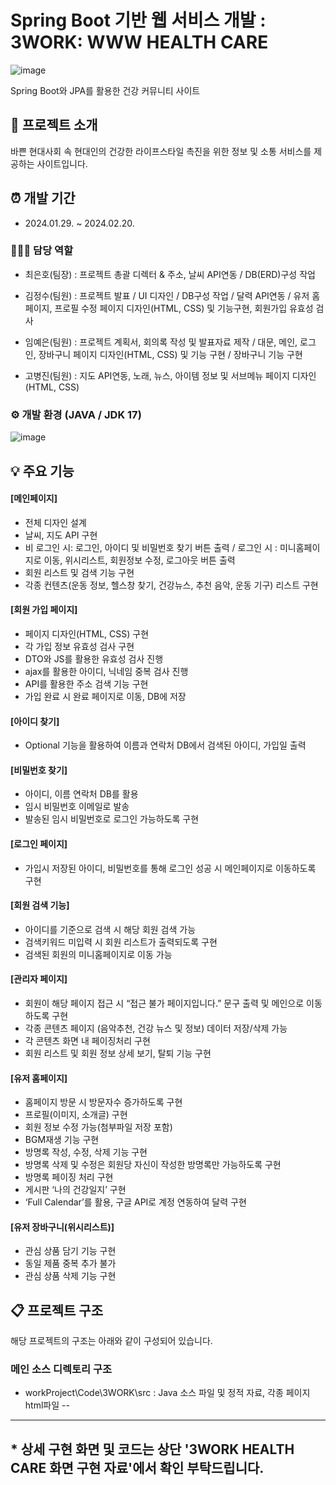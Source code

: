 # Spring Boot 기반 웹 서비스 개발 : 3WORK: WWW HEALTH CARE
![image](https://github.com/Kongnamu/Final-Project-3WORK/assets/132464605/ab829309-177f-4785-8b27-2ef179ca7d54)

Spring Boot와 JPA를 활용한 건강 커뮤니티 사이트

## 📝 프로젝트 소개
바쁜 현대사회 속 현대인의 건강한 라이프스타일 촉진을 위한 정보 및 소통 서비스를 제공하는 사이트입니다.

## ⏰ 개발 기간
 - 2024.01.29. ~ 2024.02.20.

### 🧑‍🤝‍🧑 담당 역할
 - 최은호(팀장) : 프로젝트 총괄 디렉터 & 주소, 날씨 API연동 / DB(ERD)구성 작업

 - 김정수(팀원) : 프로젝트 발표 /  UI 디자인 / DB구성 작업 / 달력 API연동 / 유저 홈페이지, 프로필 수정 페이지 디자인(HTML, CSS) 및 기능구현, 회원가입 유효성 검사

 - 임예은(팀원) : 프로젝트 계획서, 회의록 작성 및 발표자료 제작 / 대문, 메인, 로그인, 장바구니 페이지 디자인(HTML, CSS) 및 기능 구현 / 장바구니 기능 구현

 - 고병진(팀원) : 지도 API연동, 노래, 뉴스, 아이템 정보 및 서브메뉴 페이지 디자인(HTML, CSS)

### ⚙️ 개발 환경 (JAVA / JDK 17)
![image](https://github.com/Kongnamu/Final-Project-3WORK/assets/132464605/87c813d7-a9fa-4dc7-a646-d04ca5b00b6a)

## 💡 주요 기능
#### [메인페이지]
 - 전체 디자인 설계
 - 날씨, 지도 API 구현
 - 비 로그인 시: 로그인, 아이디 및 비밀번호 찾기 버튼 출력 / 로그인 시 : 미니홈페이지로 이동, 위시리스트, 회원정보 수정, 로그아웃 버튼 출력
 - 회원 리스트 및 검색 기능 구현
 - 각종 컨텐츠(운동 정보, 헬스창 찾기, 건강뉴스, 추천 음악, 운동 기구) 리스트 구현

#### [회원 가입 페이지]
 - 페이지 디자인(HTML, CSS) 구현
 - 각 가입 정보 유효성 검사 구현
 - DTO와 JS를 활용한 유효성 검사 진행
 - ajax를 활용한 아이디, 닉네임 중복 검사 진행
 - API를 활용한 주소 검색 기능 구현
 - 가입 완료 시 완료 페이지로 이동, DB에 저장

#### [아이디 찾기]
 - Optional 기능을 활용하여 이름과 연락처 DB에서 검색된 아이디, 가입일 출력

#### [비밀번호 찾기]
 - 아이디, 이름 연락처 DB를 활용
 - 임시 비밀번호 이메일로 발송
 - 발송된 임시 비밀번호로 로그인 가능하도록 구현
   
#### [로그인 페이지]
 - 가입시 저장된 아이디, 비밀번호를 통해 로그인 성공 시 메인페이지로 이동하도록 구현

#### [회원 검색 기능]
 - 아이디를 기준으로 검색 시 해당 회원 검색 가능
 - 검색키워드 미입력 시 회원 리스트가 출력되도록 구현
 - 검색된 회원의 미니홈페이지로 이동 가능

#### [관리자 페이지]
 - 회원이 해당 페이지 접근 시 “접근 불가 페이지입니다.” 문구 출력 및 메인으로 이동하도록 구현
 - 각종 콘텐츠 페이지 (음악추천, 건강 뉴스 및 정보) 데이터 저장/삭제 가능
 - 각 콘텐츠 화면 내 페이징처리 구현
 - 회원 리스트 및 회원 정보 상세 보기, 탈퇴 기능 구현

#### [유저 홈페이지]
 - 홈페이지 방문 시 방문자수 증가하도록 구현
 - 프로필(이미지, 소개글) 구현
 - 회원 정보 수정 가능(첨부파일 저장 포함)
 - BGM재생 기능 구현
 - 방명록 작성, 수정, 삭제 기능 구현
 - 방명록 삭제 및 수정은 회원당 자신이 작성한 방명록만 가능하도록 구현
 - 방명록 페이징 처리 구현
 - 게시판 ‘나의 건강일지’ 구현
 - ‘Full Calendar’를 활용, 구글 API로 계정 연동하여 달력 구현

#### [유저 장바구니(위시리스트)]
 - 관심 상품 담기 기능 구현
 - 동일 제품 중복 추가 불가
 - 관심 상품 삭제 기능 구현

## 📋 프로젝트 구조
해당 프로젝트의 구조는 아래와 같이 구성되어 있습니다.
### 메인 소스 디렉토리 구조
 - workProject\Code\3WORK\src : Java 소스 파일 및 정적 자료, 각종 페이지 html파일
 -- 
---
## * 상세 구현 화면 및 코드는 상단 '3WORK HEALTH CARE 화면 구현 자료'에서 확인 부탁드립니다.
